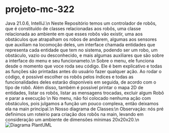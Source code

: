 # projeto-mc-322
Java 21.0.6, IntelliJ.\n
Neste Repositório temos um controlador de robôs, que é constituído de classes relacionadas aos robôs, uma classe relacionada ao ambiente em que esses robôs vão existir, uma
aos obstáculos que atrapalham os robos de andarem, algumas aos sensores que auxiliam na locomoção deles, um interface chamada entidades que representa cada entidade que tem no sistema, podendo ser um robo, um obstáculo, vazio ou desconhecido, e mais algumas auxiliares que são sobre a interface do menu e seu funcionameto.\n
Sobre o menu, ele funciona desde o momento que voce roda seu código. Ele é bem explicativo e todas as funções são printadas antes do usuário fazer qualquer ação.
Ao rodar o código, é possível escolher os robôs pelos índices e todas as funcionalidades deles estarão disponíveis em seguida, de acordo com o tipo de robô.
Além disso, também é possível printar o mapa 2D de entidades, listar os robôs, listar as mensagens trocadas, excluir algum Robô e parar a execução  \n
No menu, não foi colocado nenhuma ação com obstáculos, pois julgamos a função um pouco complexa, então deixamos ela na main principal.\n
Nosso diagrama de Classes:\n
Observação: nós pré definimos um roteirio para criação dos robôs na main, levando em consideração um ambiente de dimensões mínimas 20x20x20.\n
![Diagrama PlantUML]([plantuml_image.png](https://www.plantuml.com/plantuml/png/VLRBRkis4DthAuXiwhHsWDjr6rp5KIyC-65Ola2IeeknD748IAGxeepSFbPTz0lwHVcnYgOUz3XC0aFapE6SmySC-RaoGAOkYoZwJlpi_aIo_Bf8krw4gYx5LXvqeepC8SV1ijermxEwqFxesNARR7w9fyaGGYg3z0mPYYw6-3CIueV6BlPe7aRNNk_nhFVaUZw_DTk-ywI6fDfRsprM6SaCMaVs0cJD6pmGLgWCEDVVaQTdgijQDMEEM3X9HorpWUeeWHQeAjXZkGQ2KOwLaGeCaDHZKLRxwnvDcE4EU_YeSJAMj75fGiO2cTGAg7LMLfet9hPwcvu_m9fe1CLHdsCtMEqRPwx9GvCp4ezR6wrqgVtflc9MDyWj43u3mo_WW2noQKqKbpk93OpZPLN1Uz57yTx2PyslaAVcM7GnpaFCfbePqeMbNUYZB1k8zldr4McKOs7WOInEtyVs-pGM1ik37WjeGuy5wPrTB_-CnekxMTASqx5OtQNRUFfrlkeFQrP0LVNAJhGJUnWBe7rDq7MXCESzQUeSRJycWczpMPcVkXDxAx1jLHRW7-PVVxF_Tad1IdJaVLuDx0TTsQFzy6dSDt_icu-3zR6n3jBEabIOfcT91ilDpL-tVKxw2pITnsdQPF1z8ZQhks5ne1bAa1dXX6xqpceSqb3f4hrkBWapq5q-7niUs_OdD2ZlMqyMizEwG52Ya7l8Jn66TNKfSokgDdMijzymQ1iyF-z1wL4EIb-pWtHpSpEOy5Nk9AsTaD5Whz1qnjVnj_4Vrxv6h0pChKv_X1LENZ_7oZFr2ndAmCYkBTyWjlmyezhJsgPWUVfu_CzIINBEaViCwc2doK3h3Kli4NxcNigOJ1hPTWBTYRRjBQZVQ_GCSr0PJ5-WXCgpRZ3JwWKpb_QUmrKvZ96mYJj4T6mN8Y964OPnpY2IYGZX_CjmiPudYwRKn6__llspildatO_BLNfAhxJ3-xEoM-_V7DpdtrtSrzyUtD6N_uWlp_jy7C19EO0nSo-ZPylE5GGnJ0J3CAO0eB_O8hwlGI4SmMLm11V1tTwzxP-PD5ccgqsIXegk4pQye0Ya3bR0kTxlaKHn-bncTQcLD9g0HflsbdJHrwHVPMchJfjUpjnwam8DwHBs2etCj8_m9_8bsIJBwIo-jxCPY-bgkTsivbqtsKxPdVi52LKcxNfuSvnyNFVv15qvgwlXOTLFpR4iT5uNkjkx3BHZcQ8o18Llpvp9Ucs8qqFYNYlTXtBSRQTzj63_OjaYDUo6C0HeArbme4lPzvz3qVlHFXZXxymccSVJsMePszBabP_-25rzkX9wCX5NtryDruzT1D_JRZcpDzykZ5zzh2yyKuwys2G6k3mhxrOKJkejUm3DYGF0W02Mv65wZWsJSrY0cXNRZrURmqFa31NWvWEToCjyYYvhYqMwB0gK5XzmGNrokcR0wKRw9tynIzEt_vAKbHxtgabU3uKce3FZ6WpLnGkpBbpXPDQxkig0rlgKRkSnNMOwMyGYCvyNd_iuovat-emghylYVm00))
